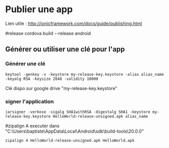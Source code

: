 # Publier une app #

Lien utile : http://ionicframework.com/docs/guide/publishing.html

#release
    cordova build --release android

## Générer ou utiliser une clé pour l'app ##

### Générer une clé  ###
    keytool -genkey -v -keystore my-release-key.keystore -alias alias_name -keyalg RSA -keysize 2048 -validity 10000

Clé dispo sur google drive  "my-release-key.keystore"

### signer l'application ###

    jarsigner -verbose -sigalg SHA1withRSA -digestalg SHA1 -keystore my-release-key.keystore HelloWorld-release-unsigned.apk alias_name

#zipalign 
A executer dans "C:\Users\baptiste\AppData\Local\Android\sdk\build-tools\20.0.0"

    zipalign 4 HelloWorld-release-unsigned.apk HelloWorld.apk

